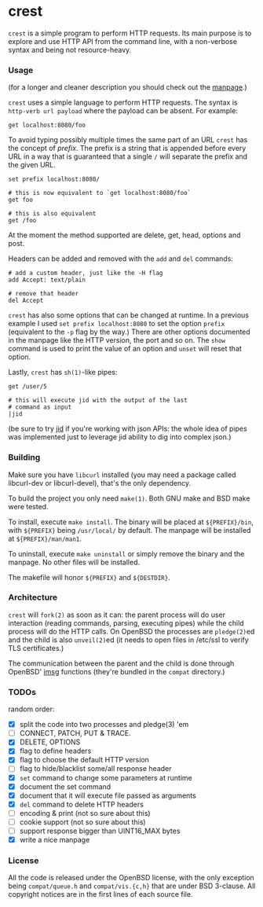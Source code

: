 # crest

`crest` is a simple program to perform HTTP requests.  Its main purpose
is to explore and use HTTP API from the command line, with a non-verbose
syntax and being not resource-heavy.

### Usage

(for a longer and cleaner description you should check out the
[manpage][manpage].)

`crest` uses a simple language to perform HTTP requests.  The syntax is
`http-verb url payload` where the payload can be absent.  For example:

	get localhost:8080/foo

To avoid typing possibly multiple times the same part of an URL `crest`
has the concept of *prefix*.  The prefix is a string that is appended
before every URL in a way that is guaranteed that a single `/` will
separate the prefix and the given URL.

	set prefix localhost:8080/
	
	# this is now equivalent to `get localhost:8080/foo`
	get foo
	
	# this is also equivalent
	get /foo

At the moment the method supported are delete, get, head, options
and post.

Headers can be added and removed with the `add` and `del` commands:

	# add a custom header, just like the -H flag
	add Accept: text/plain
	
	# remove that header
	del Accept

`crest` has also some options that can be changed at runtime.  In a
previous example I used `set prefix localhost:8080` to set the option
`prefix` (equivalent to the `-p` flag by the way.)  There are other
options documented in the manpage like the HTTP version, the port and
so on.  The `show` command is used to print the value of an option and
`unset` will reset that option.

Lastly, `crest` has `sh(1)`-like pipes:

	get /user/5
	
	# this will execute jid with the output of the last
	# command as input
	|jid

(be sure to try [jid][jid] if you're working with json APIs: the whole
idea of pipes was implemented just to leverage jid ability to dig into
complex json.)

### Building

Make sure you have `libcurl` installed (you may need a package called
libcurl-dev or libcurl-devel), that's the only dependency.

To build the project you only need `make(1)`.  Both GNU make and BSD
make were tested.

To install, execute `make install`.  The binary will be placed at
`${PREFIX}/bin`, with `${PREFIX}` being `/usr/local/` by default.
The manpage will be installed at `${PREFIX}/man/man1`.

To uninstall, execute `make uninstall` or simply remove the binary and
the manpage.  No other files will be installed.

The makefile will honor `${PREFIX}` and `${DESTDIR}`.

### Architecture

`crest` will `fork(2)` as soon as it can: the parent process will do
user interaction (reading commands, parsing, executing pipes) while the
child process will do the HTTP calls.  On OpenBSD the processes are
`pledge(2)`ed and the child is also `unveil(2)`ed (it needs to open
files in /etc/ssl to verify TLS certificates.)

The communication between the parent and the child is done through
OpenBSD' [imsg][imsg] functions (they're bundled in the `compat`
directory.)

### TODOs

random order:

 - [x] split the code into two processes and pledge(3) 'em
 - [ ] CONNECT, PATCH, PUT & TRACE.
 - [x] DELETE, OPTIONS
 - [x] flag to define headers
 - [x] flag to choose the default HTTP version
 - [ ] flag to hide/blacklist some/all response header
 - [x] `set` command to change some parameters at runtime
 - [x] document the set command
 - [x] document that it will execute file passed as arguments
 - [x] `del` command to delete HTTP headers
 - [ ] encoding & print (not so sure about this)
 - [ ] cookie support (not so sure about this)
 - [ ] support response bigger than UINT16_MAX bytes
 - [x] write a nice manpage

### License

All the code is released under the OpenBSD license, with the only
exception being `compat/queue.h` and `compat/vis.{c,h}` that are under
BSD 3-clause.  All copyright notices are in the first lines of each
source file.

[imsg]: http://man.openbsd.org/imsg_init
[jid]: https://github.com/simeji/jid
[manpage]: crest.1.md
